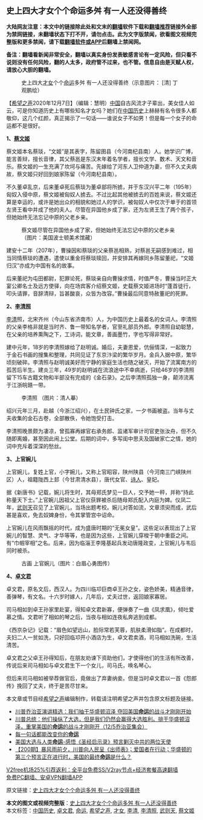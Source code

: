  <h2>史上四大才女个个命运多舛 有一人还没得善终</h2> <p class="notice"><b>大陆网友注意：本文中的链接除此处和文末的<a href="https://github.com/bannedbook/fanqiang" >翻墙</a>软件下载和<a href="https://github.com/killgcd/justmysocks/blob/master/README.md">翻墙推荐</a>链接外全部为禁网链接，未翻墙状态下打不开，请勿点击。此为文字版禁闻，欲看图文视频完整版和更多禁闻，请下载<a href="https://github.com/bannedbook/fanqiang">翻墙软件或APP</a>后翻墙上禁闻网。</p><p>备注：翻墙看新闻非常安全，翻墙以真实身份发表敏感言论有一定风险，但只看不说则没有任何风险，翻的人太多，政府管不过来，也不管。信息自由是天赋人权，请放心大胆的翻墙。</b></p>  <div class="entry"> <figure><figcaption>史上四大<a href="https://www.bannedbook.org/bnews/tag/%E6%89%8D%E5%A5%B3/" class="st_tag internal_tag" rel="tag" title="标签 才女 下的日志">才女</a>个个<a href="https://www.bannedbook.org/bnews/tag/%e5%91%bd%e8%bf%90/" class="st_tag internal_tag" rel="tag" title="标签 命运 下的日志">命运</a>多舛 有一人还没得善终（示意图片： [清]  丁观鹏绘）</figcaption></figure> <p>【<span class='wp_keywordlink_affiliate'><a href="https://www.soundofhope.org" title="希望之声" target="_blank">希望之声</a></span>2020年12月7日】（编辑：慧明）<span class='wp_keywordlink_affiliate'><a href="https://www.bannedbook.org/" title="中国" target="_blank">中国</a></span>自古风流才子辈出，美女佳人如云，可是你知道历史上有哪些知名才女吗？她们在<a href="https://www.bannedbook.org/bnews/tag/%e4%b8%ad%e5%9b%bd%e5%8e%86%e5%8f%b2/" class="st_tag internal_tag" rel="tag" title="标签 中国历史 下的日志">中国历史</a>上赫赫有名令很多人都敬仰，这几个红颜，真正揭示了一句话——谁说女子不如男！但是每一个女子的命运都不是很好。</p> <p><strong>1、<a href="https://www.bannedbook.org/bnews/tag/%e8%94%a1%e6%96%87%e5%a7%ac/" class="st_tag internal_tag" rel="tag" title="标签 蔡文姬 下的日志">蔡文姬</a></strong></p> <p>蔡文姬本名蔡琰，“文姬”是其表字，陈留圉县（今河南杞县南）人。她学识广博，能言善辩，擅长音律，其父蔡邕是东汉末年着名学者，擅长文学、数术、天文和音乐。蔡文姬的一生充满了坎坷与痛苦。先嫁给了河东人卫仲道为妻，但不久丈夫病故，蔡文姬只好回到娘家陈留（今河南杞县南）。</p> <p>不久董卓乱京，后来董卓死后蔡琰为董卓部将所掳，并于东汉兴平二年（195年）匈奴入侵中原，蔡文姬被匈奴人掳去。不过比起其他被掳去的百姓来说，蔡文姬还算是幸运的，或许是她出众的相貌和她过人的学识，被匈奴人中仅次于单于的首领左贤王看中并成了他的夫人。尽管在异国他乡成了家，还为左贤王生了两个孩子，但她始终无法忘记中原的父老乡亲。</p> <figure><figcaption>蔡文姬尽管在异国他乡成了家，但她始终无法忘记中原的父老乡亲（图片：美国波士顿美术馆藏）</figcaption></figure> <p>建安十二年（207年），曹操因和蔡琰的父亲蔡邕相熟，对蔡邕无嗣感到难过，相当同情蔡琰的遭遇，遣使以重金将蔡琰赎回，并安排其再嫁同乡陈留董祀，“文姬归汉”亦成为中国有名的故事。</p>  <p>后来董祀为屯田都尉，犯罪论死，蔡琰亲自向曹操求情，时值严冬，曹操当时正大宴公卿名士及远方使驿，向在场宾客介绍蔡文姬，史载蔡文姬进场时“蓬首徒行，叩头请罪，音辞清辩，旨甚酸哀，众皆为改容。”曹操最后同意特赦董祀的死罪。</p> <p><strong>2、<a href="https://www.bannedbook.org/bnews/tag/%E6%9D%8E%E6%B8%85%E7%85%A7/" class="st_tag internal_tag" rel="tag" title="标签 李清照 下的日志">李清照</a></strong></p> <p><a href="https://www.bannedbook.org/bnews/tag/%E6%9D%8E%E6%B8%85/" class="st_tag internal_tag" rel="tag" title="标签 李清 下的日志">李清</a>照，北宋齐州（今山东省济南市）人，为中国历史上最着名的女词人。李清照的父亲李格非就是当时齐、鲁一带知名学者，官至礼部员外郎。李清照自幼聪慧，在父亲的培养熏陶之下，工诗词，能文章，善画墨竹，字也写得非常好。</p> <p>建中元年，18岁的李清照嫁给了赵明诚。婚后，夫妻恩爱，伉俪情深，一起致力于金石书画的搜集和整理，共同见证了东京汴梁的繁华岁月。金兵入据中原，繁华顷刻破碎。李清照与赵明诚美好而宁静的家庭生活也随之破灭，开始了流寓南方的孤苦后半生。建炎三年，49岁的赵明诚在流浪途中不幸病逝，只给46岁的李清照留下15车古籍文物和半部没有完成的《金石录》。之后李清照孤独一身，颠沛流离于江浙皖赣一带。</p> <figure><figcaption>李清照 （图片：清人摹）</figcaption></figure> <p>绍兴元年三月，赴越（今浙江绍兴），在土民钟氏之家，一夕书画被盗。当年与丈夫收集的金石古卷，全部散佚，令她饱受打击。</p>  <p>李清照晚景颇为凄凉，曾孤寡再嫁官右承务郎、监诸军审计司官吏张汝舟，但不久随即离婚，甚至因此闹上公堂。后期的词中，多写闺中思夫及国破家亡之情，她的词中充斥着深深的愁丝。</p> <p><strong>3、上官婉儿</strong></p> <p>上官婉儿，复姓上官，小字婉儿，又称上官昭容，陕州陕县（今河南三门峡陕州区）人，祖籍陇西上邽（今甘肃清水县），唐代女官、<span class='wp_keywordlink'><a href="https://www.bannedbook.org/forum11/topic295.html" title="禁片：诗人的悲歌" target="_blank">诗人</a></span>、皇妃。</p> <p>据《新唐书》记载，婉儿将生时，其母郑氏梦见一巨人，交予她一秤，并称“持此称量天下士。”上官婉儿因祖父上官仪获罪被杀后随母郑氏配入内庭为婢。仪凤二年，<a href="https://www.bannedbook.org/bnews/tag/%e6%ad%a6%e5%88%99%e5%a4%a9/" class="st_tag internal_tag" rel="tag" title="标签 武则天 下的日志">武则天</a>召见了上官婉儿，当场出题考校。婉儿对答如流，文章须臾而成，武后甚是喜欢，免去奴婢身份，令其掌管宫中诏命。</p> <p>上官婉儿在风雨飘摇的时代，成为盛唐时期的“无冕女皇”。这些足以表现出了上官婉儿的智慧、灵气、才华等等，也是因为这些，上官婉儿穿梭于朝中重臣之间。有“巾帼宰相”之名。后来，因为临淄王李隆基起兵发动唐隆政变，上官婉儿与韦后同时被杀。</p>  <figure><figcaption>古画  上官婉儿（图片：白眉心勇图传）</figcaption></figure> <p><strong>4、<a href="https://www.bannedbook.org/bnews/tag/%E5%8D%93%E6%96%87%E5%90%9B/" class="st_tag internal_tag" rel="tag" title="标签 卓文君 下的日志">卓文君</a></strong></p> <p>卓文君，原名文后，西汉人。为四川临卭巨商卓王孙之女，姿色娇美，精通音律，善弹琴，有文名。十六岁时嫁人，几年后，丈夫过世，返回娘家寡居。</p> <p>司马相如到卓王孙家里赴宴，得知卓文君新寡，便弹奏了一曲《凤求凰》，倾吐爱慕之情。文君听了相如的琴之后，当夜与相如连夜私奔逃到成都。</p> <p>《西京杂记》记载：“眉色如望远山，脸际常若芙蓉，肌肤柔滑如脂”。在成都时，夫妇二人一贫如洗，只好回临卭开小酒店为生，卓文君卖酒，司马相如洗碗，生活清苦。</p> <p>卓文君之父卓王孙得知后，在朋友劝谏下资助他们，才使得他们的生活有所改善，传说后来司马相如与卓文君生下一个女儿，司马氏，唤名琴心。</p>  <p>但后来司马相如被举荐做官后，竟做出了弃妻纳妾。但是当时卓文君以一首《怨郎传》挽回了丈夫，终于是苦尽甘来。</p> <p>本文章或节目经<a href="https://www.bannedbook.org/bnews/tag/%e5%b8%8c%e6%9c%9b%e4%b9%8b%e5%a3%b0/" class="st_tag internal_tag" rel="tag" title="标签 希望之声 下的日志">希望之声</a>编辑制作，转载请注明希望之声并包含原文标题及链接。</p> <ul class='op-related-articles' title='相关阅读'> <li><a href='https://www.bannedbook.org/bnews/bannedvideo/20201208/1443760.html' target='_blank'>川普乔治亚演讲精选：我们抽干华盛顿沼泽 夺回美国<b>命运</b>的战斗才刚刚开始</a></li> <li><a href='https://www.bannedbook.org/bnews/bannedvideo/20201207/1443416.html' target='_blank'>川普总统：他们操纵了大选，但是我们仍然会赢得大选胜利。排干华盛顿沼泽，重掌美国的<b>命运</b>的战斗才刚刚开（12/5乔治亚集会）</a></li> <li><a href='https://www.bannedbook.org/bnews/funmedia/20201205/1442446.html' target='_blank'>每一句话都能改变你的<b>命运</b></a></li> <li><a href='https://www.bannedbook.org/bnews/ssgc/20201204/1442061.html' target='_blank'>美国大选与人类<b>命运</b>-感悟《圣经启示录》预言剿灭中共的两位天使</a></li> <li><a href='https://www.bannedbook.org/bnews/cbnews/20201203/1441380.html' target='_blank'>【200期】暴风雨前夕，川普向人民呈《出师表》；爱国者在行动；华盛顿的第三个预言正在进行时，美国的最终<b>命运</b>是什么？</a></li> </ul> <p class="texttj"> <a href="https://github.com/bannedbook/fanqiang/wiki/V2ray%E6%9C%BA%E5%9C%BA" target="_blank">V2free机场25%引荐返利：全平台免费SS/V2ray节点+经济套餐高速翻墙</a><br/> <a href="https://github.com/bannedbook/fanqiang/wiki/%E7%A6%81%E9%97%BB%E7%BD%91%E5%AE%89%E5%8D%93%E7%BF%BB%E5%A2%99%E6%96%B0%E9%97%BBAPP" target="_blank">免费PC翻墙、安卓VPN翻墙APP</a></p><p>原文链接：<a class="src_link"  href="https://www.soundofhope.org/post/445957" target="_blank">史上四大才女个个命运多舛 有一人还没得善终</a></p><a name='sharetosocial'></a>       <div><b>本文的图文或视频完整版</b>：<a href='https://www.bannedbook.org/bnews/comments/20201208/1443981.html'>史上四大才女个个命运多舛 有一人还没得善终</a></div>  </div><!--END ENTRY--> <div class="postfooter"> <div>本文标签：<a href="https://www.bannedbook.org/bnews/tag/%e4%b8%ad%e5%9b%bd%e5%8e%86%e5%8f%b2/" rel="tag">中国历史</a>, <a href="https://www.bannedbook.org/bnews/tag/%E5%8D%93%E6%96%87%E5%90%9B/" rel="tag">卓文君</a>, <a href="https://www.bannedbook.org/bnews/tag/%e5%91%bd%e8%bf%90/" rel="tag">命运</a>, <a href="https://www.bannedbook.org/bnews/tag/%e5%b8%8c%e6%9c%9b%e4%b9%8b%e5%a3%b0/" rel="tag">希望之声</a>, <a href="https://www.bannedbook.org/bnews/tag/%E6%89%8D%E5%A5%B3/" rel="tag">才女</a>, <a href="https://www.bannedbook.org/bnews/tag/%E6%9D%8E%E6%B8%85/" rel="tag">李清</a>, <a href="https://www.bannedbook.org/bnews/tag/%E6%9D%8E%E6%B8%85%E7%85%A7/" rel="tag">李清照</a>, <a href="https://www.bannedbook.org/bnews/tag/%e6%ad%a6%e5%88%99%e5%a4%a9/" rel="tag">武则天</a>, <a href="https://www.bannedbook.org/bnews/tag/%e8%94%a1%e6%96%87%e5%a7%ac/" rel="tag">蔡文姬</a></div>  </div><!--END POSTFOOTER--> 